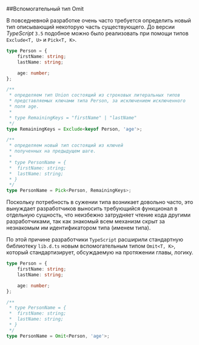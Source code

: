 ##Вспомогательный тип Omit

В повседневной разработке очень часто требуется определить новый тип описывающий некоторую часть существующего. До версии _TypeScript_ `3.5` подобное можно было реализовать при помощи типов `Exclude<T, U>` и `Pick<T, K>`.

```typescript
type Person = {
    firstName: string;
    lastName: string;

    age: number;
};

/**
 * определяем тип Union состоящий из строковых литеральных типов
 * представляемых ключами типа Person, за исключением исключенного
 * поля age.
 *
 * type RemainingKeys = "firstName" | "lastName"
 */
type RemainingKeys = Exclude<keyof Person, 'age'>;

/**
 * определяем новый тип состоящий из ключей
 * полученных на предыдущем шаге.
 *
 * type PersonName = {
 *  firstName: string;
 *  lastName: string;
 * }
 */
type PersonName = Pick<Person, RemainingKeys>;
```

Поскольку потребность в сужении типа возникает довольно часто, это вынуждает разработчиков выносить требующийся функционал в отдельную сущность, что неизбежно затрудняет чтение кода другими разработчиками, так как знакомый всем механизм скрыт за незнакомым им идентификатором типа (именем типа).

По этой причине разработчики `TypeScript` расширили стандартную библиотеку `lib.d.ts` новым вспомогательным типом `Omit<T, K>`, который стандартизирует, обсуждаемую на протяжении главы, логику.

```typescript
type Person = {
    firstName: string;
    lastName: string;

    age: number;
};

/**
 * type PersonName = {
 *  firstName: string;
 *  lastName: string;
 * }
 */
type PersonName = Omit<Person, 'age'>;
```

